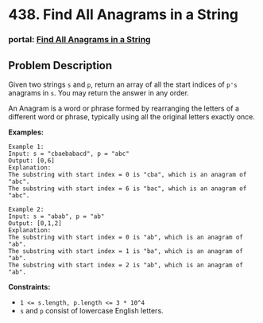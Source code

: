 <!--
 * @Description: temp
-->
# 438. Find All Anagrams in a String
### portal: [Find All Anagrams in a String](https://leetcode.com/problems/find-all-anagrams-in-a-string/description/)
## Problem Description

Given two strings `s` and `p`, return an array of all the start indices of `p's` anagrams in `s`. You may return the answer in any order.

An Anagram is a word or phrase formed by rearranging the letters of a different word or phrase, typically using all the original letters exactly once.

**Examples:**

```plaintext
Example 1:
Input: s = "cbaebabacd", p = "abc"
Output: [0,6]
Explanation:
The substring with start index = 0 is "cba", which is an anagram of "abc".
The substring with start index = 6 is "bac", which is an anagram of "abc".

Example 2:
Input: s = "abab", p = "ab"
Output: [0,1,2]
Explanation:
The substring with start index = 0 is "ab", which is an anagram of "ab".
The substring with start index = 1 is "ba", which is an anagram of "ab".
The substring with start index = 2 is "ab", which is an anagram of "ab".
```

**Constraints:**

- `1 <= s.length, p.length <= 3 * 10^4`
- `s` and `p` consist of lowercase English letters.
